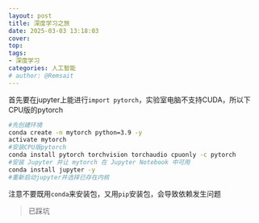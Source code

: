 ```yaml
---
layout: post
title: 深度学习之旅
date: 2025-03-03 13:18:03
cover: 
top: 
tags: 
- 深度学习
categories: 人工智能
# author: @Remsait
---
```

首先要在jupyter上能进行`import pytorch`，实验室电脑不支持CUDA，所以下CPU版的pytorch
```bash
#先创建环境
conda create -n mytorch python=3.9 -y
activate mytorch
#安装CPU版pytorch
conda install pytorch torchvision torchaudio cpuonly -c pytorch
#安装 Jupyter 并让 mytorch 在 Jupyter Notebook 中可用
conda install jupyter -y
#重新启动jupyter并选择已存在内核
```
注意不要既用`conda`来安装包，又用`pip`安装包，会导致依赖发生问题
> 已踩坑
> 

